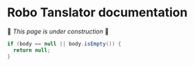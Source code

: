 # Robo Tanslator documentation

🚧 *This page is under construction* 🚧

```java
if (body == null || body.isEmpty()) {
  return null;
}
```
